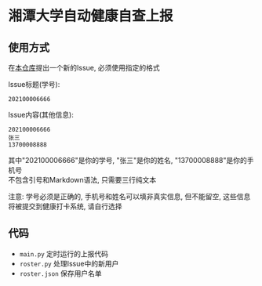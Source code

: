 # 湘潭大学自动健康自查上报

## 使用方式

在[本仓库](https://github.com/YangRucheng/XTU-Health-Submit/issues)提出一个新的Issue, 必须使用指定的格式

Issue标题(学号):

```
202100006666
```

Issue内容(其他信息):

```
202100006666
张三
13700008888
```

其中"202100006666"是你的学号, "张三"是你的姓名, "13700008888"是你的手机号  
不包含引号和Markdown语法, 只需要三行纯文本  

注意: 学号必须是正确的, 手机号和姓名可以填非真实信息, 但不能留空, 这些信息将被提交到健康打卡系统, 请自行选择

## 代码

- `main.py`     定时运行的上报代码
- `roster.py`   处理Issue中的新用户
- `roster.json` 保存用户名单
